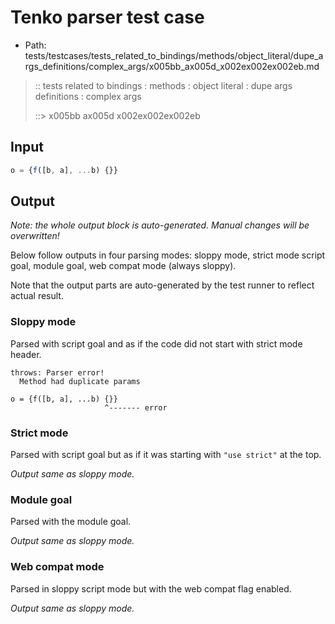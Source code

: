 # Tenko parser test case

- Path: tests/testcases/tests_related_to_bindings/methods/object_literal/dupe_args_definitions/complex_args/x005bb_ax005d_x002ex002ex002eb.md

> :: tests related to bindings : methods : object literal : dupe args definitions : complex args
>
> ::> x005bb ax005d x002ex002ex002eb

## Input

`````js
o = {f([b, a], ...b) {}}
`````

## Output

_Note: the whole output block is auto-generated. Manual changes will be overwritten!_

Below follow outputs in four parsing modes: sloppy mode, strict mode script goal, module goal, web compat mode (always sloppy).

Note that the output parts are auto-generated by the test runner to reflect actual result.

### Sloppy mode

Parsed with script goal and as if the code did not start with strict mode header.

`````
throws: Parser error!
  Method had duplicate params

o = {f([b, a], ...b) {}}
                     ^------- error
`````

### Strict mode

Parsed with script goal but as if it was starting with `"use strict"` at the top.

_Output same as sloppy mode._

### Module goal

Parsed with the module goal.

_Output same as sloppy mode._

### Web compat mode

Parsed in sloppy script mode but with the web compat flag enabled.

_Output same as sloppy mode._
